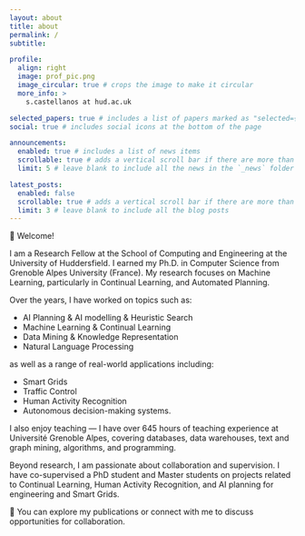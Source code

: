 ```yaml
---
layout: about
title: about
permalink: /
subtitle: 

profile:
  align: right
  image: prof_pic.png
  image_circular: true # crops the image to make it circular
  more_info: > 
    s.castellanos at hud.ac.uk

selected_papers: true # includes a list of papers marked as "selected={true}"
social: true # includes social icons at the bottom of the page

announcements:
  enabled: true # includes a list of news items
  scrollable: true # adds a vertical scroll bar if there are more than 3 news items
  limit: 5 # leave blank to include all the news in the `_news` folder

latest_posts:
  enabled: false
  scrollable: true # adds a vertical scroll bar if there are more than 3 new posts items
  limit: 3 # leave blank to include all the blog posts
---
```


👋 Welcome!

I am a Research Fellow at the School of Computing and Engineering at the University of Huddersfield. I earned my Ph.D. in Computer Science from Grenoble Alpes University (France). My research focuses on Machine Learning, particularly in Continual Learning, and Automated Planning.

Over the years, I have worked on topics such as:

- AI Planning & AI modelling & Heuristic Search
- Machine Learning & Continual Learning
- Data Mining & Knowledge Representation
- Natural Language Processing

as well as a range of real-world applications including:

- Smart Grids
- Traffic Control
- Human Activity Recognition
- Autonomous decision-making systems.

I also enjoy teaching — I have over 645 hours of teaching experience at Université Grenoble Alpes, covering databases, data warehouses, text and graph mining, algorithms, and programming.

Beyond research, I am passionate about collaboration and supervision. I have co-supervised a PhD student and Master students on projects related to Continual Learning, Human Activity Recognition, and AI planning for engineering and Smart Grids.

📄 You can explore my publications or connect with me to discuss opportunities for collaboration.
